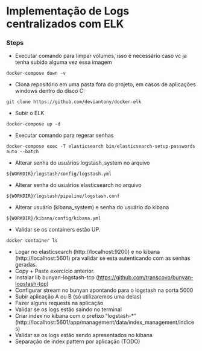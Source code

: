 # Implementação de Logs centralizados com ELK

### Steps
* Executar comando para limpar volumes, isso é necessário caso vc ja tenha subido alguma vez essa imagem
```
docker-compose down -v
```
* Clona repositório em uma pasta fora do projeto, em casos de aplicações windows dentro do disco C:
```
git clone https://github.com/deviantony/docker-elk
```
* Subir o ELK
```
docker-compose up -d
```
* Executar comando para regerar senhas
```
docker-compose exec -T elasticsearch bin/elasticsearch-setup-passwords auto --batch
```
* Alterar senha do usuários logstash_system no arquivo
```
${WORKDIR}/logstash/config/logstash.yml
```
* Alterar senha do usuários elasticsearch no arquivo
```
${WORKDIR}/logstash/pipeline/logstash.conf
```
* Alterar usuário (kibana_system) e senha do usuário do kibana
```
${WORKDIR}/kibana/config/kibana.yml
```
* Validar se os containers estão UP.
```
docker container ls
```
* Logar no elasticsearch (http://localhost:9200) e no kibana (http://localhost:5601) pra validar se esta autenticando com as senhas geradas.
* Copy + Paste exercício anterior.
* Instalar lib bunyan-logstash-tcp (https://github.com/transcovo/bunyan-logstash-tcp)
* Configurar stream no bunyan apontando para o logstash na porta 5000
* Subir aplicação A ou B (só utilizaremos uma delas)
* Fazer alguns requests na aplicação
* Validar se os logs estão saindo no terminal
* Criar index no kibana com o prefixo “logstash-*” (http://localhost:5601/app/management/data/index_management/indices)
* Validar se os logs estão sendo apresentados no kibana
* Separação de index pattern por aplicação (TODO)